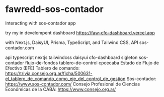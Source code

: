 # fawredd-sos-contador
Interacting with sos-contador app

try my in develompent dashboard
https://faw-cfo-dashboard.vercel.app

with Next.js, DaisyUI, Prisma, TypeScript, and Tailwind CSS, API sos-contador.com

api typescript nextjs tailwindcss daisyui cfo-dashboard sigleton sos-contador flujo-de-fondos tablero-de-control cpcecaba
Estado de Flujo de Efectivo (EFE)
Tablero de comando: https://trivia.consejo.org.ar/ficha/500631-el_tablero_de_comando_como_eje_del_control_de_gestion
Sos-contador: https://www.sos-contador.com/
Consejo Profesional de Ciencias Económicas de la CABA: https://www.consejo.org.ar/
